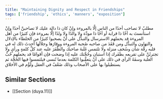 ```yaml
---
title: "Maintaining Dignity and Respect in Friendships"
tags: ['friendship', 'ethics', 'manners', "exposition"]
---
```


 مطلبٌ لا تصاحب أحدًا من الناس إلَّا بالمروءة وإنْ كان ذا دالة عليك لا تصاحبنَّ أحدًا وإنْ استأنستَ به أخًا ذا قرابة أو أخًا ذا مودَّة ولا والدًا ولا ولدًا إلَّا بمروءة فإن كثيرًا من أهل المروءة قد يحملهم الاسترسال والتبذُّل على أنْ يصحبوا كثيرًا من الخلطاء بالإدلال والتهاون والتبذُّل  ومن فَقَدَ من صاحبه صُحبة المروءة ووقارَها وجلالَها أحدثَ ذلك له في قلبه رِقَّة شأن وسُخف منزلة  ولا تلتمس غَلَبةَ صاحبك والظَّفَرَ عليه عند كلِّ كلمةٍ ورأيٍ ولا تجترئَنَّ على تقريعه بظَفَرك إذا استبان وحُجَّتك عليه إذا وضحت  فإن أقوامًا قد يحملهم حُبُّ الغلبة وسفَهُ الرأي في ذلك على أنْ يتعقَّبوا الكلمة بعدما تُنسى فيلتمسوا فيها الحُجَّة ثم يستطيلوا بها على الأصحاب وذلك ضَعْفٌ في العقل ولُؤْم في الأخلاق

## Similar Sections
- [[Section (duya.11)]]
